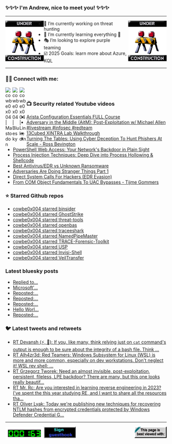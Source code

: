 ### ✨✨✨ I'm Andrew, nice to meet you! ✨✨✨

---
<img align="left" width="120px" src="https://raw.githubusercontent.com/cowbe0x004/cowbe0x004/master/images/image004.gif" />
<img align="right" width="120px" src="https://raw.githubusercontent.com/cowbe0x004/cowbe0x004/master/images/image004.gif" />

- 📖 I’m currently working on threat hunting
- 📘 I’m currently learning everything 🤣
- 🎭 I’m looking to explore purple teaming
- ☑️ 2025 Goals: learn more about Azure, KQL

---

### 🤝🏽 Connect with me:
[<img align="left" alt="cowbe0x004 | Mastodon" width="22px" src="https://cdn.simpleicons.org/mastodon" />][mastodon]
[<img align="left" alt="cowbe0x004 | Bluesky" width="22px" src="https://cdn.simpleicons.org/bluesky" />][bluesky]
[<img align="left" alt="cowbe0x004 | LinkedIn" width="22px" src="https://cdn.simpleicons.org/linkedin" />][linkedin]

<!--
[<img align="left" alt="cowbe0x004.com" width="22px" src="https://raw.githubusercontent.com/iconic/open-iconic/master/svg/globe.svg" />][website]
[<img align="left" alt="cowbe0x004 | YouTube" width="22px" src="https://cdn.jsdelivr.net/npm/simple-icons@v3/icons/youtube.svg" />][youtube]
[<img align="left" alt="cowbe0x004 | Instagram" width="22px" src="https://cdn.jsdelivr.net/npm/simple-icons@v3/icons/instagram.svg" />][instagram]
-->

<br />

### 📺 Security related Youtube videos
<!-- YOUTUBE:START -->
- [Arista Configuration Essentials FULL Course](https://www.youtube.com/watch?v=UzGBz1tozB4)
- [Adversary in the Middle &lpar;AitM&rpar;: Post-Exploitation w/ Michael Allen #livestream  #infosec #redteam](https://www.youtube.com/watch?v=WY4mH-8TbWY)
- [13Cubed XINTRA Lab Walkthrough](https://www.youtube.com/watch?v=A7Bh7vnAooQ)
- [Turning The Tables: Using Cyber Deception To Hunt Phishers At Scale - Ross Bevington](https://www.youtube.com/watch?v=78qnM_ZzpNc)
- [PowerShell Web Access: Your Network&#39;s Backdoor in Plain Sight](https://www.youtube.com/watch?v=XrkAGBFUK5w)
- [Process Injection Techniques: Deep Dive into Process Hollowing &amp; Shellcode](https://www.youtube.com/watch?v=Tox5Kb8V97M)
- [Best Antivirus/EDR vs Unknown Ransomware](https://www.youtube.com/watch?v=2R033fex8D8)
- [Adversaries Are Doing Stranger Things Part 1](https://www.youtube.com/watch?v=BFFXgEgSfHQ)
- [Direct System Calls For Hackers &lpar;EDR Evasion&rpar;](https://www.youtube.com/watch?v=0_CvTgvR-7M)
- [From COM Object Fundamentals To UAC Bypasses - Tijme Gommers](https://www.youtube.com/watch?v=481SI_HWlLs)
<!-- YOUTUBE:END -->

### ⭐ Starred Github repos
<!-- GITHUB_STAR:START -->
- [cowbe0x004 starred binsider](https://github.com/orhun/binsider)
- [cowbe0x004 starred GhostStrike](https://github.com/stivenhacker/GhostStrike)
- [cowbe0x004 starred threat-tools](https://github.com/activecm/threat-tools)
- [cowbe0x004 starred openbas](https://github.com/OpenBAS-Platform/openbas)
- [cowbe0x004 starred traceeshark](https://github.com/aquasecurity/traceeshark)
- [cowbe0x004 starred NamedPipeMaster](https://github.com/zeze-zeze/NamedPipeMaster)
- [cowbe0x004 starred TRACE-Forensic-Toolkit](https://github.com/Gadzhovski/TRACE-Forensic-Toolkit)
- [cowbe0x004 starred USP](https://github.com/grahamhelton/USP)
- [cowbe0x004 starred Invisi-Shell](https://github.com/OmerYa/Invisi-Shell)
- [cowbe0x004 starred VeilTransfer](https://github.com/infosecn1nja/VeilTransfer)
<!-- GITHUB_STAR:END -->

### Latest bluesky posts
<!-- bluesky:START -->
- [Replied to...](https://bsky.app/profile/cowbe.bsky.social/post/3lbi75uyku22f)
- [Microsoft&#39;...](https://bsky.app/profile/campuscodi.risky.biz/post/3lbhy735iws2v)
- [Reposted:...](https://bsky.app/profile/netbiosx.bsky.social/post/3lbhx3mtisk2u)
- [Reposted:...](https://bsky.app/profile/pracsec.bsky.social/post/3lbhs3khwxc22)
- [Reposted:...](https://bsky.app/profile/bhinfosecurity.bsky.social/post/3lbfxa6yte22c)
- [Hello Worl...](https://bsky.app/profile/cowbe.bsky.social/post/3lbdo4xylz22o)
- [Reposted:...](https://bsky.app/profile/tomnomnom.com/post/3lbdnz2yd7s2j)
<!-- bluesky:END -->

### 🐦 Latest tweets and retweets
<!-- TWEETS:START -->
- [RT Devansh &lpar;⚡, 🥷&rpar;: If you, like many, think relying just on `cat` command&#39;s output is enough to be sure about the integrity of a bash file. Think ...](https://x.com/cowbe0x004/status/1775281218374050131)
- [RT Alh4zr3d: Red Teamers: Windows Subsystem for Linux &lpar;WSL&rpar; is more and more common, especially on dev workstations. Don&#39;t neglect it! WSL rev shell: ...](https://x.com/cowbe0x004/status/1633906799496577058)
- [RT Grzegorz Tworek: Need an almost invisible, post-exploitation, persistent, fileless, LPE backdoor? There are many, but this one looks really beautif...](https://x.com/cowbe0x004/status/1635059979584704512)
- [RT Mr. Rc: Are you interested in learning reverse engineering in 2023? I&#39;ve spent the this year studying RE, and I want to share all the resources tha...](https://x.com/cowbe0x004/status/1608957126986338304)
- [RT Oliver Lyak: Today we&#39;re publishing new techniques for recovering NTLM hashes from encrypted credentials protected by Windows Defender Credential G...](https://x.com/cowbe0x004/status/1609759486306144256)
<!-- TWEETS:END -->

---

[<img align="left" width="120px" src="https://raw.githubusercontent.com/cowbe0x004/cowbe0x004/master/images/visitors.gif" />][visitor]
[<img align="left" alt="Sign My Guestbook" width="100px" src="https://raw.githubusercontent.com/cowbe0x004/cowbe0x004/master/images/sign_guest_book.gif" />][guestbook]
[<img align="right" width="100px" src="https://raw.githubusercontent.com/cowbe0x004/cowbe0x004/master/images/netscape.gif" />][netscape]


[website]: https://cowbe0x004.com
[mastodon]: https://infosec.exchange/@cowbe
[bluesky]: https://bsky.app/profile/cowbe.bsky.social
[youtube]: https://youtube.com/
[instagram]: https://instagram.com/
[linkedin]: https://www.linkedin.com/in/anhuang/
[guestbook]: https://github.com/cowbe0x004/cowbe0x004/issues
[netscape]: https://github.com/cowbe0x004/cowbe0x004
[visitor]: https://github.com/cowbe0x004/cowbe0x004

